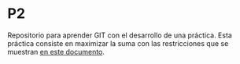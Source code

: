 # P2
Repositorio para aprender GIT con el desarrollo de una práctica.
Esta práctica consiste en maximizar la suma con las restricciones que se muestran [en este documento](https://drive.google.com/open?id=1_fxvdl2DDL7dacJgO8NqrcGakrd2jPsn).
